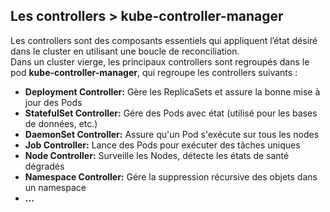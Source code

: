 ## Les controllers > **kube-controller-manager**

Les controllers sont des composants essentiels qui appliquent l’état désiré dans le cluster en utilisant une boucle de reconciliation.  
Dans un cluster vierge, les principaux controllers sont regroupés dans le pod **kube-controller-manager**, qui regroupe les controllers suivants :
* **Deployment Controller:** Gère les ReplicaSets et assure la bonne mise à jour des Pods
* **StatefulSet Controller:** Gére des Pods avec état (utilisé pour les bases de données, etc.)
* **DaemonSet Controller:** Assure qu'un Pod s'exécute sur tous les nodes
* **Job Controller:** Lance des Pods pour exécuter des tâches uniques
* **Node Controller:** Surveille les Nodes, détecte les états de santé dégradés
* **Namespace Controller:** Gére la suppression récursive des objets dans un namespace
* **...**
